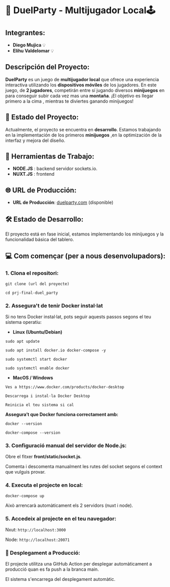 # 🎲 DuelParty - Multijugador Local🕹️

## Integrantes:
- **Diego Mujica** 💡
- **Elihu Valdelomar** 💡

## Descripción del Proyecto:
**DuelParty** es un juego de **multijugador local** que ofrece una experiencia interactiva utilizando los **dispositivos móviles** de los jugadores. En este juego, de **2 jugadores**, competirán entre sí jugando diversos **minijuegos** en para conseguir subir cada vez mas una **montaña**. ¡El objetivo es llegar primero a la cima , mientras te diviertes ganando minijuegos!

## 🚀 Estado del Proyecto:
Actualmente, el proyecto se encuentra en **desarrollo**. Estamos trabajando en la implementación de los primeros **minijuegos** ,en la optimización de la interfaz y mejora del diseño. 

## 📅 Herramientas de Trabajo:
- **NODE.JS** : backend servidor sockets.io.
- **NUXT.JS** : frontend

## 🌐 URL de Producción:
- **URL de Producción**: [duelparty.com](https://duelparty.com) (disponible)

## 🛠️ Estado de Desarrollo:
El proyecto está en fase inicial, estamos implementando los minijuegos y la funcionalidad básica del tablero.

## 💻 Com començar (per a nous desenvolupadors):

### 1. Clona el repositori:

`git clone (url del proyecte)`

`cd prj-final-duel_party`

### 2. Assegura't de tenir Docker instal·lat

Si no tens Docker instal·lat, pots seguir aquests passos segons el teu sistema operatiu:

- **Linux (Ubuntu/Debian)**
  
`sudo apt update`

`sudo apt install docker.io docker-compose -y`

`sudo systemctl start docker`

`sudo systemctl enable docker`

- **MacOS / Windows**
  
`Ves a https://www.docker.com/products/docker-desktop`

`Descarrega i instal·la Docker Desktop`

`Reinicia el teu sistema si cal`

**Assegura’t que Docker funciona correctament amb:**

`docker --version`

`docker-compose --version`

### 3. Configuració manual del servidor de Node.js:

Obre el fitxer **front/static/socket.js**.

Comenta i descomenta manualment les rutes del socket segons el context que vulguis provar.

### 4. Executa el projecte en local:

`docker-compose up`

Això arrencarà automàticament els 2 servidors (nuxt i node).

### 5. Accedeix al projecte en el teu navegador:

Nxut: `http://localhost:3000`

Node: `http://localhost:20071`

### 🚀 Desplegament a Producció:

El projecte utilitza una GitHub Action per desplegar automàticament a producció quan es fa push a la branca main.

El sistema s'encarrega del desplegament automàtic.

